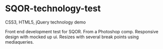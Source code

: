 SQOR-technology-test
====================

CSS3, HTML5, jQuery technology demo

Front end development test for SQOR. From a Photoshop comp. Responsive design with mocked up ui. Resizes with several break points using mediaqueries.
